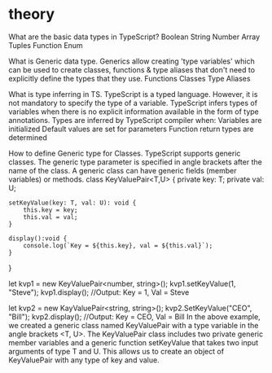 # theory

What are the basic data types in TypeScript?
Boolean
String
Number
Array
Tuples
Function
Enum

What is Generic data type.
Generics allow creating 'type variables' which can be used to create classes, functions & type aliases that don't need to explicitly define the types that they use.
Functions
Classes
Type Aliases

What is type inferring in TS.
TypeScript is a typed language. However, it is not mandatory to specify the type of a variable. TypeScript infers types of variables when there is no explicit information available in the form of type annotations.
Types are inferred by TypeScript compiler when:
Variables are initialized
Default values are set for parameters
Function return types are determined

How to define Generic type for Classes.
TypeScript supports generic classes. The generic type parameter is specified in angle brackets after the name of the class. A generic class can have generic fields (member variables) or methods.
class KeyValuePair<T,U>
{
private key: T;
private val: U;

    setKeyValue(key: T, val: U): void {
        this.key = key;
        this.val = val;
    }

    display():void {
        console.log(`Key = ${this.key}, val = ${this.val}`);
    }

}

let kvp1 = new KeyValuePair<number, string>();
kvp1.setKeyValue(1, "Steve");
kvp1.display(); //Output: Key = 1, Val = Steve

let kvp2 = new KayValuePair<string, string>();
kvp2.SetKeyValue("CEO", "Bill");
kvp2.display(); //Output: Key = CEO, Val = Bill
In the above example, we created a generic class named KeyValuePair with a type variable in the angle brackets <T, U>. The KeyValuePair class includes two private generic member variables and a generic function setKeyValue that takes two input arguments of type T and U. This allows us to create an object of KeyValuePair with any type of key and value.
